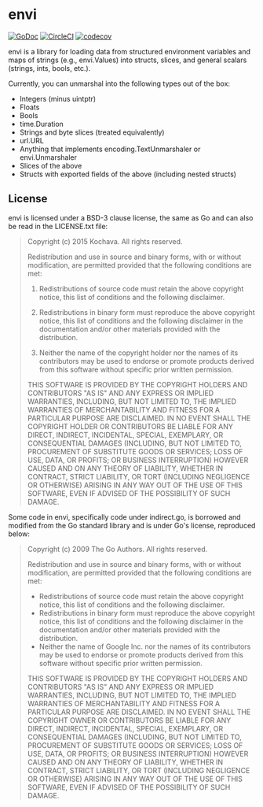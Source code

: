 envi
====

[![GoDoc](https://godoc.org/github.com/Kochava/envi?status.svg)](https://godoc.org/github.com/Kochava/envi)
[![CircleCI](https://circleci.com/gh/Kochava/envi.svg?style=svg)](https://circleci.com/gh/Kochava/envi)
[![codecov](https://codecov.io/gh/Kochava/envi/branch/master/graph/badge.svg)](https://codecov.io/gh/Kochava/envi)


envi is a library for loading data from structured environment variables and
maps of strings (e.g., envi.Values) into structs, slices, and general scalars
(strings, ints, bools, etc.).

Currently, you can unmarshal into the following types out of the box:

- Integers (minus uintptr)
- Floats
- Bools
- time.Duration
- Strings and byte slices (treated equivalently)
- url.URL
- Anything that implements encoding.TextUnmarshaler or envi.Unmarshaler
- Slices of the above
- Structs with exported fields of the above (including nested structs)


License
-------

envi is licensed under a BSD-3 clause license, the same as Go and can also be
read in the LICENSE.txt file:

> Copyright (c) 2015 Kochava.
> All rights reserved.
>
> Redistribution and use in source and binary forms, with or without
> modification, are permitted provided that the following conditions are
> met:
>
> 1. Redistributions of source code must retain the above copyright
>    notice, this list of conditions and the following disclaimer.
>
> 2. Redistributions in binary form must reproduce the above copyright
>    notice, this list of conditions and the following disclaimer in the
>    documentation and/or other materials provided with the distribution.
>
> 3. Neither the name of the copyright holder nor the names of its
>    contributors may be used to endorse or promote products derived from
>    this software without specific prior written permission.
>
> THIS SOFTWARE IS PROVIDED BY THE COPYRIGHT HOLDERS AND CONTRIBUTORS "AS
> IS" AND ANY EXPRESS OR IMPLIED WARRANTIES, INCLUDING, BUT NOT LIMITED
> TO, THE IMPLIED WARRANTIES OF MERCHANTABILITY AND FITNESS FOR
> A PARTICULAR PURPOSE ARE DISCLAIMED. IN NO EVENT SHALL THE COPYRIGHT
> HOLDER OR CONTRIBUTORS BE LIABLE FOR ANY DIRECT, INDIRECT, INCIDENTAL,
> SPECIAL, EXEMPLARY, OR CONSEQUENTIAL DAMAGES (INCLUDING, BUT NOT LIMITED
> TO, PROCUREMENT OF SUBSTITUTE GOODS OR SERVICES; LOSS OF USE, DATA, OR
> PROFITS; OR BUSINESS INTERRUPTION) HOWEVER CAUSED AND ON ANY THEORY OF
> LIABILITY, WHETHER IN CONTRACT, STRICT LIABILITY, OR TORT (INCLUDING
> NEGLIGENCE OR OTHERWISE) ARISING IN ANY WAY OUT OF THE USE OF THIS
> SOFTWARE, EVEN IF ADVISED OF THE POSSIBILITY OF SUCH DAMAGE.

Some code in envi, specifically code under indirect.go, is borrowed and modified
from the Go standard library and is under Go's license, reproduced below:

> Copyright (c) 2009 The Go Authors. All rights reserved.
>
> Redistribution and use in source and binary forms, with or without
> modification, are permitted provided that the following conditions are
> met:
>
>    * Redistributions of source code must retain the above copyright
> notice, this list of conditions and the following disclaimer.
>    * Redistributions in binary form must reproduce the above
> copyright notice, this list of conditions and the following disclaimer
> in the documentation and/or other materials provided with the
> distribution.
>    * Neither the name of Google Inc. nor the names of its
> contributors may be used to endorse or promote products derived from
> this software without specific prior written permission.
>
> THIS SOFTWARE IS PROVIDED BY THE COPYRIGHT HOLDERS AND CONTRIBUTORS
> "AS IS" AND ANY EXPRESS OR IMPLIED WARRANTIES, INCLUDING, BUT NOT
> LIMITED TO, THE IMPLIED WARRANTIES OF MERCHANTABILITY AND FITNESS FOR
> A PARTICULAR PURPOSE ARE DISCLAIMED. IN NO EVENT SHALL THE COPYRIGHT
> OWNER OR CONTRIBUTORS BE LIABLE FOR ANY DIRECT, INDIRECT, INCIDENTAL,
> SPECIAL, EXEMPLARY, OR CONSEQUENTIAL DAMAGES (INCLUDING, BUT NOT
> LIMITED TO, PROCUREMENT OF SUBSTITUTE GOODS OR SERVICES; LOSS OF USE,
> DATA, OR PROFITS; OR BUSINESS INTERRUPTION) HOWEVER CAUSED AND ON ANY
> THEORY OF LIABILITY, WHETHER IN CONTRACT, STRICT LIABILITY, OR TORT
> (INCLUDING NEGLIGENCE OR OTHERWISE) ARISING IN ANY WAY OUT OF THE USE
> OF THIS SOFTWARE, EVEN IF ADVISED OF THE POSSIBILITY OF SUCH DAMAGE.

